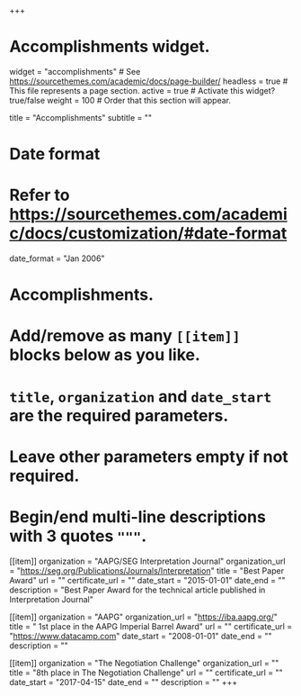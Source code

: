 +++
# Accomplishments widget.
widget = "accomplishments"  # See https://sourcethemes.com/academic/docs/page-builder/
headless = true  # This file represents a page section.
active = true  # Activate this widget? true/false
weight = 100  # Order that this section will appear.

title = "Accomplish&shy;ments"
subtitle = ""

# Date format
#   Refer to https://sourcethemes.com/academic/docs/customization/#date-format
date_format = "Jan 2006"

# Accomplishments.
#   Add/remove as many `[[item]]` blocks below as you like.
#   `title`, `organization` and `date_start` are the required parameters.
#   Leave other parameters empty if not required.
#   Begin/end multi-line descriptions with 3 quotes `"""`.

[[item]]
  organization = "AAPG/SEG Interpretation Journal"
  organization_url = "https://seg.org/Publications/Journals/Interpretation"
  title = "Best Paper Award"
  url = ""
  certificate_url = ""
  date_start = "2015-01-01"
  date_end = ""
  description = "Best Paper Award for the technical article published in Interpretation Journal"
  
[[item]]
  organization = "AAPG"
  organization_url = "https://iba.aapg.org/"
  title = " 1st place in the AAPG Imperial Barrel Award"
  url = ""
  certificate_url = "https://www.datacamp.com"
  date_start = "2008-01-01"
  date_end = ""
  description = ""

[[item]]
  organization = "The Negotiation Challenge"
  organization_url = ""
  title = "8th place in The Negotiation Challenge"
  url = ""
  certificate_url = ""
  date_start = "2017-04-15"
  date_end = ""
  description = ""
+++

